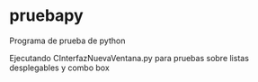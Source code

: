 pruebapy
========

Programa de prueba de python

Ejecutando CInterfazNuevaVentana.py para pruebas sobre listas desplegables y combo box
